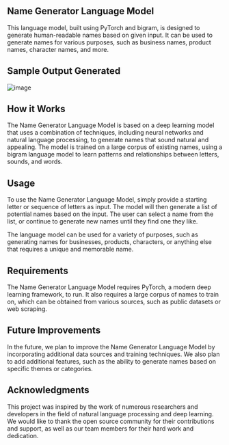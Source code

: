 ## Name Generator Language Model
This language model, built using PyTorch and bigram, is designed to generate human-readable names based on given input. It can be used to generate names for various purposes, such as business names, product names, character names, and more.

## Sample Output Generated
![image](https://user-images.githubusercontent.com/56620672/228100770-d2461814-6cad-4ca2-bcdc-dcf266283706.png)

## How it Works
The Name Generator Language Model is based on a deep learning model that uses a combination of techniques, including neural networks and natural language processing, to generate names that sound natural and appealing. The model is trained on a large corpus of existing names, using a bigram language model to learn patterns and relationships between letters, sounds, and words.

## Usage
To use the Name Generator Language Model, simply provide a starting letter or sequence of letters as input. The model will then generate a list of potential names based on the input. The user can select a name from the list, or continue to generate new names until they find one they like.

The language model can be used for a variety of purposes, such as generating names for businesses, products, characters, or anything else that requires a unique and memorable name.

## Requirements
The Name Generator Language Model requires PyTorch, a modern deep learning framework, to run. It also requires a large corpus of names to train on, which can be obtained from various sources, such as public datasets or web scraping.

## Future Improvements
In the future, we plan to improve the Name Generator Language Model by incorporating additional data sources and training techniques. We also plan to add additional features, such as the ability to generate names based on specific themes or categories.

## Acknowledgments
This project was inspired by the work of numerous researchers and developers in the field of natural language processing and deep learning. We would like to thank the open source community for their contributions and support, as well as our team members for their hard work and dedication.
